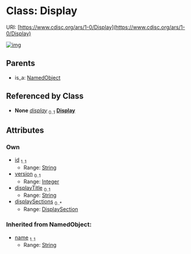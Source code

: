 
# Class: Display




URI: [https://www.cdisc.org/ars/1-0/Display](https://www.cdisc.org/ars/1-0/Display)


[![img](https://yuml.me/diagram/nofunky;dir:TB/class/[NamedObject],[DisplaySection],[DisplaySection]<displaySections%200..*-++[Display&#124;id:string;version:integer%20%3F;displayTitle:string%20%3F;name(i):string],[OutputDisplay]++-%20display%200..1>[Display],[NamedObject]^-[Display],[OutputDisplay])](https://yuml.me/diagram/nofunky;dir:TB/class/[NamedObject],[DisplaySection],[DisplaySection]<displaySections%200..*-++[Display&#124;id:string;version:integer%20%3F;displayTitle:string%20%3F;name(i):string],[OutputDisplay]++-%20display%200..1>[Display],[NamedObject]^-[Display],[OutputDisplay])

## Parents

 *  is_a: [NamedObject](NamedObject.md)

## Referenced by Class

 *  **None** *[display](display.md)*  <sub>0..1</sub>  **[Display](Display.md)**

## Attributes


### Own

 * [id](id.md)  <sub>1..1</sub>
     * Range: [String](types/String.md)
 * [version](version.md)  <sub>0..1</sub>
     * Range: [Integer](types/Integer.md)
 * [displayTitle](displayTitle.md)  <sub>0..1</sub>
     * Range: [String](types/String.md)
 * [displaySections](displaySections.md)  <sub>0..\*</sub>
     * Range: [DisplaySection](DisplaySection.md)

### Inherited from NamedObject:

 * [name](name.md)  <sub>1..1</sub>
     * Range: [String](types/String.md)

